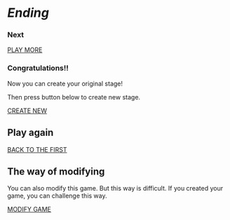 # *Ending*

### Next

[PLAY MORE](https://www.hackforplay.xyz/pickup)

### Congratulations!!

Now you can create your original stage!

Then press button below to create new stage. 

[CREATE NEW](https://make-rpg.hackforplay.xyz)

## Play again

[BACK TO THE FIRST](stages/1/index.html)

## The way of modifying

You can also modify this game. But this way is difficult. If you created your game, you can challenge this way.

[MODIFY GAME](stages/7/index.html)
